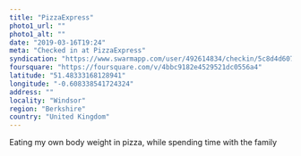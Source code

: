 ```yaml
---
title: "PizzaExpress"
photo1_url: ""
photo1_alt: ""
date: "2019-03-16T19:24"
meta: "Checked in at PizzaExpress"
syndication: "https://www.swarmapp.com/user/492614834/checkin/5c8d4d607b385f002c9d613b"
foursquare: "https://foursquare.com/v/4bbc9182e4529521dc0556a4"
latitude: "51.48333168128941"
longitude: "-0.608338541724324"
address: ""
locality: "Windsor"
region: "Berkshire"
country: "United Kingdom"
---
```

Eating my own body weight in pizza, while spending time with the family
